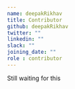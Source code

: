 ```yaml
---
name: deepakRikhav
title: Contributor
github: deepakRikhav
twitter: ""
linkedin: ""
slack: ""
joining_date: ""
role : contributor
---
```


Still waiting for this
